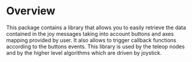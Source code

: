 # Overview #

This package contains a library that allows you to easily retrieve the data contained in the joy messages taking into account buttons and axes mapping provided by user. It also allows to trigger callback functions according to the buttons events. This library is used by the teleop nodes and by the higher level algorithms which are driven by joystick.
